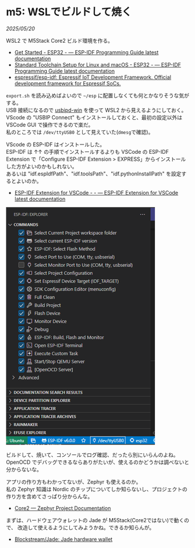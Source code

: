 # m5: WSLでビルドして焼く

_2025/05/20_

WSL2 で M5Stack Core2 ビルド環境を作る。

* [Get Started - ESP32 - — ESP-IDF Programming Guide latest documentation](https://docs.espressif.com/projects/esp-idf/en/latest/esp32/get-started/#)
* [Standard Toolchain Setup for Linux and macOS - ESP32 - — ESP-IDF Programming Guide latest documentation](https://docs.espressif.com/projects/esp-idf/en/latest/esp32/get-started/linux-macos-setup.html)
* [espressif/esp-idf: Espressif IoT Development Framework. Official development framework for Espressif SoCs.](https://github.com/espressif/esp-idf)

`export.sh` を読み込めばよいので `~/esp` に配置しなくても何とかなりそうな気がする。  
USB 接続になるので [usbipd-win](https://github.com/dorssel/usbipd-win) を使って WSL2 から見えるようにしておく。
VScode の "USBIP Connect" もインストールしておくと、最初の設定以外は VSCode GUI で操作できるので楽だ。  
私のところでは `/dev/ttyUSB0` として見えていた(`dmesg`で確認)。

VScode の ESP-IDF はインストールした。  
ESP-IDF は ↑↑ の手順でインストールするよりも VSCode の ESP-IDF Extension で「Configure ESP-IDF Extension > EXPRESS」からインストールした方がよいのかもしれない。  
あるいは "idf.espIdfPath"、"idf.toolsPath"、"idf.pythonInstallPath" を設定するとよいのか。

* [ESP-IDF Extension for VSCode - - — ESP-IDF Extension for VSCode latest documentation](https://docs.espressif.com/projects/vscode-esp-idf-extension/en/latest/)

![image](images/20250520a-1.png)

ビルドして、焼いて、コンソールでログ確認、だったら別にいらんのよね。  
OpenOCD でデバッグできるならありがたいが、使えるのかどうかは調べないと分からないな。

アプリの作り方もわかってないが、Zephyr も使えるのか。  
私の Zephyr 知識は Nordic のチップについてしか知らないし、プロジェクトの作り方を含めてさっぱり分からんな。

* [Core2 — Zephyr Project Documentation](https://docs.zephyrproject.org/latest/boards/m5stack/m5stack_core2/doc/index.html)

まずは、ハードウェアウォレットの Jade が M5Stack(Core2ではない)で動くので、
改造して使えるようにしてみようかね。できるか知らんが。

* [Blockstream/Jade: Jade hardware wallet](https://github.com/Blockstream/Jade)
